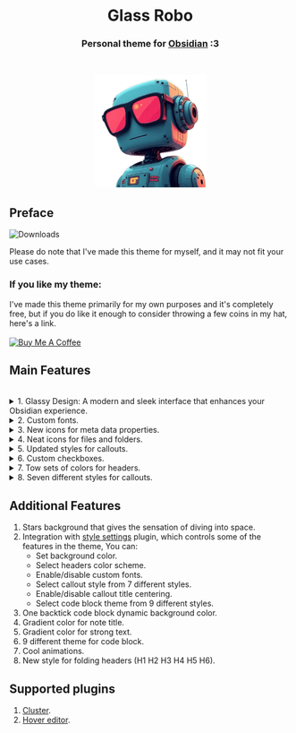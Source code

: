 <h1 align="center">Glass Robo  </h1>
<h3 align="center">Personal theme for <a href="https://obsidian.md">Obsidian</a> :3</h3><br>

<p align="center"> <img src="assets/pics/robo2.png" style="height: 200px !important;width: 200px !important;" > </p>

## Preface

![Downloads](https://img.shields.io/badge/dynamic/json?url=https%3A%2F%2Freleases.obsidian.md%2Fstats%2Ftheme&query=%24.Glass%20Robo.download&style=for-the-badge&logo=obsidian&label=downloads&labelColor=%23131922&color=%239ca0fa)

Please do note that I've made this theme for myself, and it may not fit your use cases.

### If you like my theme:

I've made this theme primarily for my own purposes and it's completely free, but if you do like it enough to consider throwing a few coins in my hat, here's a link.<br><br>
<a href="https://www.buymeacoffee.com/lorens" target="_blank"><img src="https://cdn.buymeacoffee.com/buttons/v2/default-yellow.png" alt="Buy Me A Coffee" style="height: 60px !important;width: 217px !important;" ></a>

## Main Features

<br>
<details>
   <summary>1. Glassy Design: A modern and sleek interface that enhances your Obsidian experience.</summary>

  <ul>
    <li>
     <details>
      <summary>PC Screenshots</summary>
        <p>
            <ul>
              <p align="center"> <img src="assets/pics/PC/img-pc-02.png"></p>
              <p align="center"> <img src="assets/pics/PC/img-pc-04.png"></p>
              <p align="center"> <img src="assets/pics/PC/img-pc-01.png"></p>
              <p align="center"> <img src="assets/pics/PC/img-pc-03.png"></p>
            </ul>
        </p>
      </details>
    </li>
  </ul>

  <ul>
    <li>
     <details>
      <summary>Phone Screenshots</summary>
        <p>
            <ul>
              <p align="center"> <img src="assets/pics/phone/img-phone-02.jpg" style="height: 420px !important;width: 220px !important;"></p>
              <p align="center"> <img src="assets/pics/phone/img-phone-03.jpg" style="height: 420px !important;width: 220px !important;"></p>
              <p align="center"> <img src="assets/pics/phone/img-phone-07.jpg" style="height: 420px !important;width: 220px !important;"></p>
              <p align="center"> <img src="assets/pics/phone/img-phone-01.jpg" style="height: 420px !important;width: 220px !important;"></p>
              <p align="center"> <img src="assets/pics/phone/img-phone-04.jpg" style="height: 420px !important;width: 220px !important;"></p>
              <p align="center"> <img src="assets/pics/phone/img-phone-05.jpg" style="height: 420px !important;width: 220px !important;"></p>
              <p align="center"> <img src="assets/pics/phone/img-phone-06.jpg" style="height: 420px !important;width: 220px !important;"></p>
            </ul>
        </p>
      </details>
    </li>
  </ul>

</details>
<details>
   <summary>2. Custom fonts.</summary>
   </br>
    <p align="center"> <img src="assets/pics/fonts/IMG_20241122_133229.jpg"></p>
    <p align="center"> <img src="assets/pics/fonts/IMG_20241122_132951.jpg"></p>
    <p> Using <a href="https://github.com/mgmeyers/obsidian-style-settings">style settings</a> plugin you can enable/disable custom fonts.</p>
</details>
<details>
   <summary>3. New icons for meta data properties.</summary>
   </br>
    <p align="center"> <img src="assets/pics/general/meta-data.jpg" style="height: 250px !important;width: 512px !important;"></p>
    <p align="center"> All thanks to <a href="https://github.com/Avesend/obsidian-lumines">lumines theme</a>.</p>
      <ul>
        <li>
          <details>
              <summary>Available icons</summary>
              <p>
                  <ul>
                    <li>tags</li>
                    <li>time</li>
                    <li>cssclasses</li>
                    <li>birthday</li>
                    <li>save</li>
                    <li>lovely</li>
                    <li>camera</li>
                    <li>radio</li>
                    <li>music</li>
                    <li>wallet</li>
                    <li>note</li>
                    <li>number</li>
                    <li>city</li>
                    <li>address</li>
                    <li>passport</li>
                    <li>issued</li>
                    <li>game</li>
                    <li>weight</li>
                    <li>ticket</li>
                    <li>bankcard</li>
                    <li>snils</li>
                    <li>socials</li>
                    <li>email</li>
                    <li>source</li>
                    <li>cover</li>
                    <li>author</li>
                    <li>rating</li>
                    <li>year</li>
                    <li>link</li>
                    <li>timer</li>
                    <li>briefcase</li>
                    <li>award</li>
                    <li>book</li>
                    <li>location</li>
                    <li>map</li>
                    <li>bag</li>
                    <li>receipt</li>
                    <li>box</li>
                    <li>reserve</li>
                    <li>key</li>
                    <li>youtube</li>
                  </ul>
              </p>
           </details>
        </li>
     </ul>
</details>
<details>
   <summary>4. Neat icons for files and folders.</summary>
   </br>
    <p align="center"> <img src="assets/pics/general/file-tree-icons.jpg" style="height: 400px !important;width: 400px !important;"></p>
</details>
<details>
   <summary>5. Updated styles for callouts.</summary>

  <ul>
    <li>
     <details>
      <summary>English Screenshot</summary>
        <p>
            <ul>
              <p align="center"> <img src="assets/pics/callouts/calloutsot-02.png"></p>
            </ul>
        </p>
      </details>
    </li>
  </ul>

  <ul>
    <li>
     <details>
      <summary>Arabic Screenshot</summary>
        <p>
            <ul>
              <p align="center"> <img src="assets/pics/callouts/calloutsot-01.png"></p> 
            </ul>
        </p>
      </details>
    </li>
  </ul>

</details>
<details>
   <summary>6. Custom checkboxes.</summary>

  <ul>
    <li>
     <details>
      <summary>Screenshot</summary>
        <p>
            <ul>
              <p align="center"> <img src="assets/pics/general/checkboxs.jpg" style="height: 600px !important;width: 220px !important;"></p>
            </ul>
        </p>
      </details>
    </li>
  </ul>

  <ul>
    <li>
     <details>
      <summary>Available checkboxes</summary>
        <p>
            <ul>
                <p> - [>] send</p>
                <p> - [<] date</p>
                <p> - [!] warning</p>
                <p> - [-] deleted</p>
                <p> - [/] chart</p>
                <p> - [?] question</p>
                <p> - [*] star</p>
                <p> - [n] note</p>
                <p> - [l] location</p>
                <p> - [i] info</p>
                <p> - [I] idea</p>
                <p> - [S] dollar</p>
                <p> - [p] like</p>
                <p> - [c] dislike</p>
                <p> - [b] bookmark</p>
                <p> - ["] quote</p>
                <p> - [u] up</p>
                <p> - [d] down</p>
            </ul>
        </p>
      </details>
    </li>
  </ul>

</details>
<details>
   <summary>7. Tow sets of colors for headers.</summary>
    <p> Using <a href="https://github.com/mgmeyers/obsidian-style-settings">style settings</a> plugin you can select what set you want.</p>
  <ul>
    <li>
     <details>
      <summary>Set 1 Screenshot</summary>
        <p>
            <ul>
              <p align="center"> <img src="assets/pics/headers/headers-01.png"></p>
            </ul>
        </p>
      </details>
    </li>
  </ul>

  <ul>
    <li>
     <details>
      <summary>Set 2 Screenshot</summary>
        <p>
            <ul>
              <p align="center"> <img src="assets/pics/headers/headers-02.png"></p> 
            </ul>
        </p>
      </details>
    </li>
  </ul>

</details>
<details>
   <summary>8. Seven different styles for callouts.</summary>
    <p> Using <a href="https://github.com/mgmeyers/obsidian-style-settings">style settings</a> plugin you can select what style you want.</p>
  <ul>
    <li>
     <details>
      <summary>Glass Robo style</summary>
        <p>
            <ul>
              <p align="center"> <img src="assets/pics/callouts/sets/1.glassRobo.png"></p>
            </ul>
        </p>
      </details>
    </li>
  </ul>
  <ul>
    <li>
     <details>
      <summary>Wall style</summary>
        <p>
            <ul>
              <p align="center"> <img src="assets/pics/callouts/sets/2.wall.png"></p>
            </ul>
        </p>
      </details>
    </li>
  </ul>
  <ul>
    <li>
     <details>
      <summary>Gummy style</summary>
        <p>
            <ul>
              <p align="center"> <img src="assets/pics/callouts/sets/3.gummy.png"></p>
            </ul>
        </p>
      </details>
    </li>
  </ul>
  <ul>
    <li>
     <details>
      <summary>Glow style</summary>
        <p>
            <ul>
              <p align="center"> <img src="assets/pics/callouts/sets/4.glow.png"></p>
            </ul>
        </p>
      </details>
    </li>
  </ul>
  <ul>
    <li>
     <details>
      <summary>Gaza style</summary>
        <p>
            <ul>
              <p align="center"> <img src="assets/pics/callouts/sets/5.gaza.png"></p>
            </ul>
        </p>
      </details>
    </li>
  </ul>
  <ul>
    <li>
     <details>
      <summary>Loli style</summary>
        <p>
            <ul>
              <p align="center"> <img src="assets/pics/callouts/sets/6.loli.png"></p>
            </ul>
        </p>
      </details>
    </li>
  </ul>
  <ul>
    <li>
     <details>
      <summary>Idlib style</summary>
        <p>
            <ul>
              <p align="center"> <img src="assets/pics/callouts/sets/7.idlib.png"></p>
            </ul>
        </p>
      </details>
    </li>
  </ul>

</details>

## Additional Features

1. Stars background that gives the sensation of diving into space.
2. Integration with <a href="https://github.com/mgmeyers/obsidian-style-settings">style settings</a> plugin, which controls some of the features in the theme, You can:
   - Set background color.
   - Select headers color scheme.
   - Enable/disable custom fonts.
   - Select callout style from 7 different styles.
   - Enable/disable callout title centering.
   - Select code block theme from 9 different styles.
3. One backtick code block dynamic background color.
4. Gradient color for note title.
5. Gradient color for strong text.
6. 9 different theme for code block.
7. Cool animations.
8. New style for folding headers (H1 H2 H3 H4 H5 H6).

## Supported plugins

1. <a href="https://obsidian.md/plugins?id=cluster">Cluster</a>.
2. <a href="https://obsidian.md/plugins?id=obsidian-hover-editor">Hover editor</a>.
